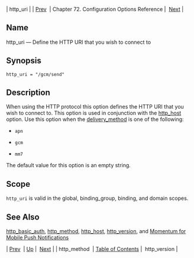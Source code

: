 | http_uri |
| [Prev](conf.ref.http_method)  | Chapter 72. Configuration Options Reference |  [Next](conf.ref.http_version) |

<a name="conf.ref.http_uri"></a>
## Name

http_uri — Define the HTTP URI that you wish to connect to

## Synopsis

`http_uri = "/gcm/send"`

<a name="idp24939056"></a>
## Description

When using the HTTP protocol this option defines the HTTP URI that you wish to connect to. This option is used in conjunction with the [http_host](conf.ref.http_host "http_host") option. Use this option when the [delivery_method](conf.ref.delivery_method "delivery_method") is one of the following:

*   `apn`

*   `gcm`

*   `mm7`

The default value for this option is an empty string.

<a name="idp24947168"></a>
## Scope

`http_uri` is valid in the global, binding_group, binding, and domain scopes.

<a name="idp24949024"></a>
## See Also

[http_basic_auth](conf.ref.http_basic_auth "http_basic_auth"), [http_method](conf.ref.http_method "http_method"), [http_host](conf.ref.http_host "http_host"), [http_version](conf.ref.http_version "http_version"), and [Momentum for Mobile Push Notifications](https://support.messagesystems.com/docs/web-push/)

| [Prev](conf.ref.http_method)  | [Up](config.options.ref) |  [Next](conf.ref.http_version) |
| http_method  | [Table of Contents](index) |  http_version |

